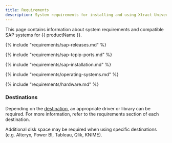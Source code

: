 ```yaml
---
title: Requirements
description: System requirements for installing and using Xtract Universal
---
```



This page contains information about system requirements and compatible SAP systems for {{ productName }}.


{% include "requirements/sap-releases.md" %}

{% include "requirements/sap-tcpip-ports.md" %}

{% include "requirements/sap-installation.md" %}

{% include "requirements/operating-systems.md" %}

{% include "requirements/hardware.md" %}

### Destinations

Depending on the [destination](../destinations/index.md), an appropriate driver or library can be required. 
For more information, refer to the requirements section of each destination.

Additional disk space may be required when using specific destinations (e.g. Alteryx, Power BI, Tableau, Qlik, KNIME).